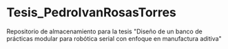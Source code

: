 # Tesis_PedroIvanRosasTorres
Repositorio de almacenamiento para la tesis "Diseño de un banco de prácticas modular para robótica serial con enfoque en manufactura aditiva"

